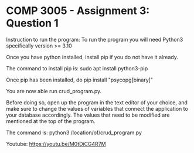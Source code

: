 # COMP 3005 - Assignment 3: Question 1

Instruction to run the program:
  To run the program you will need Python3 specifically version >= 3.10

  Once you have python installed, install pip if you do not have it already. 
  
  The command to install pip is: sudo apt install python3-pip

  Once pip has been installed, do pip install "psycopg[binary]"

  You are now able run crud_program.py.
  
  Before doing so, open up the program in the text editor of your choice, and make sure to change the values of variables that connect the application to your database accordingly.
  The values that need to be modified are mentioned at the top of the program.

  The command is: python3 /location/of/crud_program.py

Youtube: https://youtu.be/M0tDiCG4R7M

